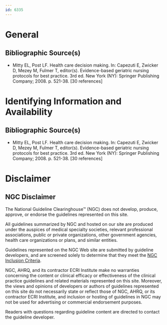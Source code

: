 ```yaml
---
id: 6335
---
```


# General

## Bibliographic Source(s)

- Mitty EL, Post LF. Health care decision making. In: Capezuti E, Zwicker D, Mezey M, Fulmer T, editor(s). Evidence-based geriatric nursing protocols for best practice. 3rd ed. New York (NY): Springer Publishing Company; 2008. p. 521-38. [30 references]

# Identifying Information and Availability

## Bibliographic Source(s)

- Mitty EL, Post LF. Health care decision making. In: Capezuti E, Zwicker D, Mezey M, Fulmer T, editor(s). Evidence-based geriatric nursing protocols for best practice. 3rd ed. New York (NY): Springer Publishing Company; 2008. p. 521-38. [30 references]

# Disclaimer

## NGC Disclaimer

The National Guideline Clearinghouse™ (NGC) does not develop, produce, approve, or endorse the guidelines represented on this site.

All guidelines summarized by NGC and hosted on our site are produced under the auspices of medical specialty societies, relevant professional associations, public or private organizations, other government agencies, health care organizations or plans, and similar entities.

Guidelines represented on the NGC Web site are submitted by guideline developers, and are screened solely to determine that they meet the [NGC Inclusion Criteria](/help-and-about/summaries/inclusion-criteria).

NGC, AHRQ, and its contractor ECRI Institute make no warranties concerning the content or clinical efficacy or effectiveness of the clinical practice guidelines and related materials represented on this site. Moreover, the views and opinions of developers or authors of guidelines represented on this site do not necessarily state or reflect those of NGC, AHRQ, or its contractor ECRI Institute, and inclusion or hosting of guidelines in NGC may not be used for advertising or commercial endorsement purposes.

Readers with questions regarding guideline content are directed to contact the guideline developer.

